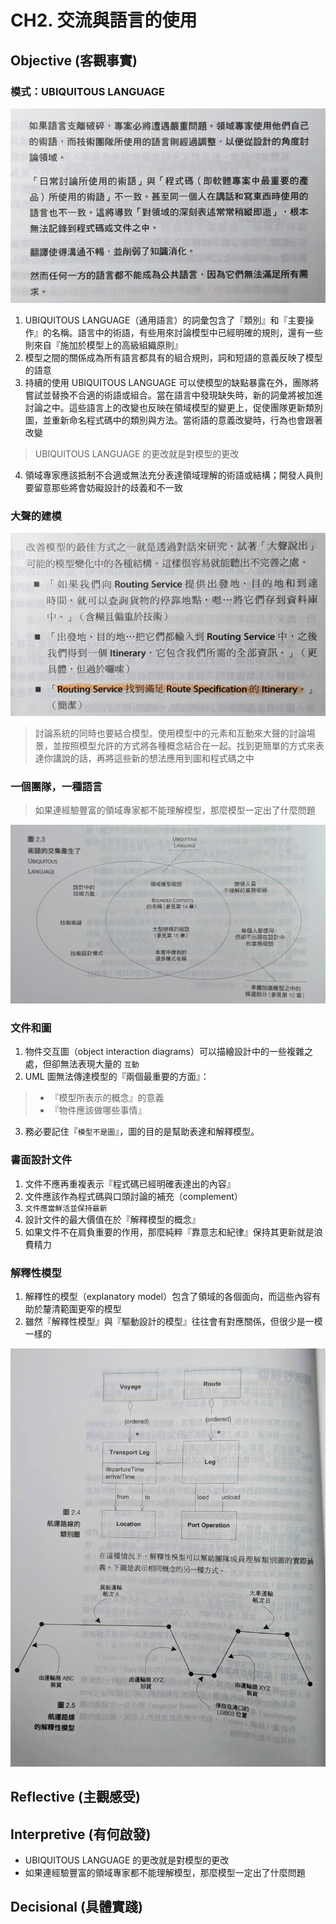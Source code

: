 # CH2. 交流與語言的使用

## Objective (客觀事實)

### 模式：UBIQUITOUS LANGUAGE

![UBIQUITOUS LANGUAGE](./174066_0.jpg?raw=true "UBIQUITOUS LANGUAGE")

1. UBIQUITOUS LANGUAGE（通用語言）的詞彙包含了『類別』和『主要操作』的名稱。語言中的術語，有些用來討論模型中已經明確的規則，還有一些則來自『施加於模型上的高級組織原則』
2. 模型之間的關係成為所有語言都具有的組合規則，詞和短語的意義反映了模型的語意
3. 持續的使用 UBIQUITOUS LANGUAGE 可以使模型的缺點暴露在外，團隊將嘗試並替換不合適的術語或組合。當在語言中發現缺失時，新的詞彙將被加進討論之中。這些語言上的改變也反映在領域模型的變更上，促使團隊更新類別圖，並重新命名程式碼中的類別與方法。當術語的意義改變時，行為也會跟著改變
> UBIQUITOUS LANGUAGE 的更改就是對模型的更改
4. 領域專家應該抵制不合適或無法充分表達領域理解的術語或結構；開發人員則要留意那些將會妨礙設計的歧義和不一致

### 大聲的建模

![超訂-2](./174067_0.jpg?raw=true "超訂-2")

> 討論系統的同時也要結合模型。使用模型中的元素和互動來大聲的討論場景，並按照模型允許的方式將各種概念結合在一起。找到更簡單的方式來表達你講說的話，再將這些新的想法應用到圖和程式碼之中

### 一個團隊，一種語言

> 如果連經驗豐富的領域專家都不能理解模型，那麼模型一定出了什麼問題

![超訂-3](./174068_0.jpg?raw=true "超訂-3")

### 文件和圖

1. 物件交互圖（object interaction diagrams）可以描繪設計中的一些複雜之處，但卻無法表現大量的 `互動`
2. UML 圖無法傳達模型的『兩個最重要的方面』：
> - 『模型所表示的概念』的意義
> - 『物件應該做哪些事情』
3. 務必要記住『`模型不是圖`』，圖的目的是幫助表達和解釋模型。

### 書面設計文件

1. 文件不應再重複表示『程式碼已經明確表達出的內容』
2. 文件應該作為程式碼與口頭討論的補充（complement）
3. `文件應當鮮活並保持最新`
4. 設計文件的最大價值在於『解釋模型的概念』
5. 如果文件不在肩負重要的作用，那麼純粹『靠意志和紀律』保持其更新就是浪費精力
   
### 解釋性模型

1. 解釋性的模型（explanatory model）包含了領域的各個面向，而這些內容有助於釐清範圍更窄的模型
2. 雖然『解釋性模型』與『驅動設計的模型』往往會有對應關係，但很少是一模一樣的

![解釋性模型](./174069_0.jpg?raw=true "解釋性模型")

## Reflective (主觀感受)

## Interpretive (有何啟發)

- UBIQUITOUS LANGUAGE 的更改就是對模型的更改
- 如果連經驗豐富的領域專家都不能理解模型，那麼模型一定出了什麼問題

## Decisional (具體實踐)
